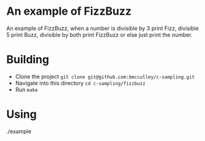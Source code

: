# An example of FizzBuzz

An example of FizzBuzz, when a number is divisible by 3 print Fizz,
divisible 5 print Buzz, divisible by both print FizzBuzz or else 
just print the number.

# Building

 * Clone the project `git clone git@github.com:bmcculley/c-sampling.git`
 * Navigate into this directory `cd c-sampling/fizzbuzz` 
 * Run `make`

# Using

./example